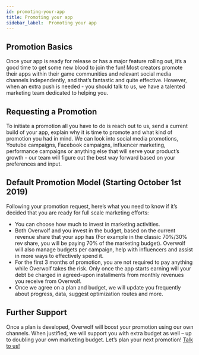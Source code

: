 ```yaml
---
id: promoting-your-app
title: Promoting your app
sidebar_label:  Promoting your app
---
```


## Promotion Basics

Once your app is ready for release or has a major feature rolling out, it’s a good time to get some new blood to join the fun!
Most creators promote their apps within their game communities and relevant social media channels independently, and that’s fantastic and quite effective. However, when an extra push is needed - you should talk to us, we have a talented marketing team dedicated to helping you.

## Requesting a Promotion

To initiate a promotion all you have to do is reach out to us, send a current build of your app, explain why it is time to promote and what kind of promotion you had in mind.
We can look into social media promotions, Youtube campaigns, Facebook campaigns, influencer marketing, performance campaigns or anything else that will serve your product’s growth - our team will figure out the best way forward based on your preferences and input.


## Default Promotion Model (Starting October 1st 2019)

Following your promotion request, here’s what you need to know if it’s decided that you are ready for full scale marketing efforts:
* You can choose how much to invest in marketing activities.
* Both Overwolf and you invest in the budget, based on the current revenue share that your app has (For example in the classic 70%/30% rev share, you will be paying 70% of the marketing budget). Overwolf will also manage budgets per campaign, help with influencers and assist in more ways to effectively spend it.
* For the first 3 months of promotion, you are not required to pay anything while Overwolf takes the risk. Only once the app starts earning will your debt be charged in agreed-upon installments from monthly revenues you receive from Overwolf.
* Once we agree on a plan and budget, we will update you frequently about progress, data, suggest optimization routes and more.

## Further Support

Once a plan is developed, Overwolf will boost your promotion using our own channels.
When justified, we will support you with extra budget as well – up to doubling your own marketing budget.
Let’s plan your next promotion! [Talk to us!](../support/contact-us)
